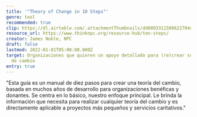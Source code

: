 ```yaml
---
title: '"Theory of Change in 10 Steps"'
genre: tool
recommended: true
clip: https://dl.airtable.com/.attachmentThumbnails/dd0803311508622704d1062f4e1cc464/bed530c0
resource_url: https://www.thinknpc.org/resource-hub/ten-steps/
creator: James Noble, NPC
draft: false
lastmod: 2022-01-01T05:00:00.000Z
target: Organizaciones que quieren un apoyo detallado para (re)crear su teoría
  de cambio
entry: true
---
```

"Esta guía es un manual de diez pasos para crear una teoría del cambio, basada en muchos años de desarrollo para organizaciones benéficas y donantes. Se centra en lo básico, nuestro enfoque principal. Le brinda la información que necesita para realizar cualquier teoría del cambio y es directamente aplicable a proyectos más pequeños y servicios caritativos."